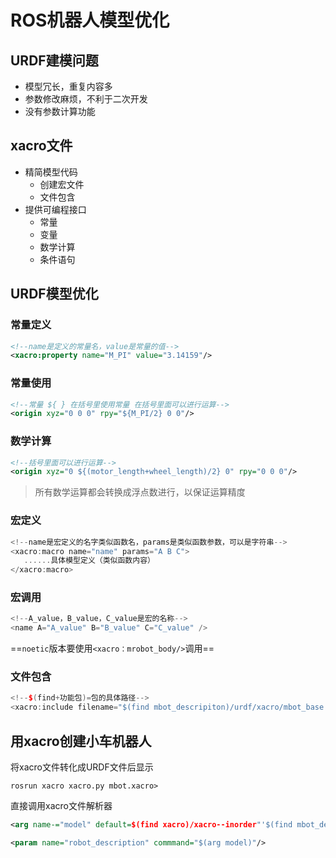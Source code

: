 # ROS机器人模型优化

## URDF建模问题

- 模型冗长，重复内容多
- 参数修改麻烦，不利于二次开发
- 没有参数计算功能

## xacro文件

- 精简模型代码
  - 创建宏文件
  - 文件包含
- 提供可编程接口
  - 常量
  - 变量
  - 数学计算
  - 条件语句

## URDF模型优化

### 常量定义

```xml
<!--name是定义的常量名，value是常量的值-->
<xacro:property name="M_PI" value="3.14159"/>
```

### 常量使用

```xml
<!--常量 ${ } 在括号里使用常量 在括号里面可以进行运算-->
<origin xyz="0 0 0" rpy="${M_PI/2} 0 0"/>
```

### 数学计算

```xml
<!--括号里面可以进行运算-->
<origin xyz="0 ${(motor_length+wheel_length)/2} 0" rpy="0 0 0"/> 
```

> 所有数学运算都会转换成浮点数进行，以保证运算精度

### 宏定义

```cpp
<!--name是宏定义的名字类似函数名，params是类似函数参数，可以是字符串-->
<xacro:macro name="name" params="A B C">
   ......具体模型定义（类似函数内容）
</xacro:macro> 
```

### 宏调用

```cpp
<!--A_value，B_value，C_value是宏的名称-->
<name A="A_value" B="B_value" C="C_value" />
```

==`noetic`版本要使用`<xacro：mrobot_body/>`调用==

### 文件包含

```cpp
<!--$(find+功能包)=包的具体路径-->
<xacro:include filename="$(find mbot_descripiton)/urdf/xacro/mbot_base.xacro" />
```



## 用xacro创建小车机器人

将xacro文件转化成URDF文件后显示

```shell
rosrun xacro xacro.py mbot.xacro>
```

直接调用xacro文件解析器

```xml
<arg name-="model" default=$(find xacro)/xacro--inorder"'$(find mbot_description)/urdf/xacro/mbot.xacro'"/>

<param name="robot_description" commmand="$(arg model)"/>
```






































































